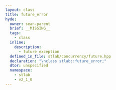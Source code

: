 ```yaml
---
layout: class
title: future_error
hyde:
  owner: sean-parent
  brief: __MISSING__
  tags:
    - class
  inline:
    description:
      - future exception
  defined_in_file: stlab/concurrency/future.hpp
  declaration: "\nclass stlab::future_error;"
  dtor: unspecified
  namespace:
    - stlab
    - v2_1_0
---
```


